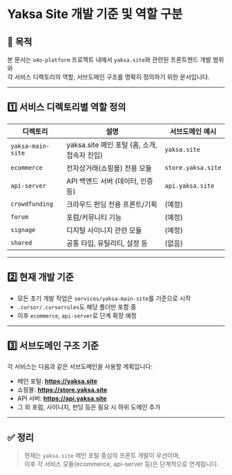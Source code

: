 # Yaksa Site 개발 기준 및 역할 구분

## 📌 목적

본 문서는 `o4o-platform` 프로젝트 내에서 `yaksa.site`와 관련된 프론트엔드 개발 범위와  
각 서비스 디렉토리의 역할, 서브도메인 구조를 명확히 정의하기 위한 문서입니다.

---

## 1️⃣ 서비스 디렉토리별 역할 정의

| 디렉토리 | 설명 | 서브도메인 예시 |
|----------|------|------------------|
| `yaksa-main-site` | yaksa.site 메인 포털 (홈, 소개, 접속자 진입) | `yaksa.site` |
| `ecommerce`       | 전자상거래(쇼핑몰) 전용 모듈                | `store.yaksa.site` |
| `api-server`      | API 백엔드 서버 (데이터, 인증 등)          | `api.yaksa.site` |
| `crowdfunding`    | 크라우드 펀딩 전용 프론트/기획             | (예정) |
| `forum`           | 포럼/커뮤니티 기능                         | (예정) |
| `signage`         | 디지털 사이니지 관련 모듈                  | (예정) |
| `shared`          | 공통 타입, 유틸리티, 설정 등               | (없음) |

---

## 2️⃣ 현재 개발 기준

- 모든 초기 개발 작업은 `services/yaksa-main-site`를 기준으로 시작
- `.cursor/.cursorrules`도 해당 폴더만 포함 중
- 이후 `ecommerce`, `api-server`로 단계 확장 예정

---

## 3️⃣ 서브도메인 구조 기준

각 서비스는 다음과 같은 서브도메인을 사용할 계획입니다:

- 메인 포털: **https://yaksa.site**
- 쇼핑몰: **https://store.yaksa.site**
- API 서버: **https://api.yaksa.site**
- 그 외 포럼, 사이니지, 펀딩 등은 필요 시 하위 도메인 추가

---

## ✅ 정리

> 현재는 `yaksa.site` 메인 포털 중심의 프론트 개발이 우선이며,  
> 이후 각 서비스 모듈(ecommerce, api-server 등)은 단계적으로 연계됩니다.